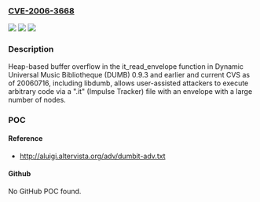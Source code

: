 ### [CVE-2006-3668](https://cve.mitre.org/cgi-bin/cvename.cgi?name=CVE-2006-3668)
![](https://img.shields.io/static/v1?label=Product&message=n%2Fa&color=blue)
![](https://img.shields.io/static/v1?label=Version&message=n%2Fa&color=blue)
![](https://img.shields.io/static/v1?label=Vulnerability&message=n%2Fa&color=brighgreen)

### Description

Heap-based buffer overflow in the it_read_envelope function in Dynamic Universal Music Bibliotheque (DUMB) 0.9.3 and earlier and current CVS as of 20060716, including libdumb, allows user-assisted attackers to execute arbitrary code via a ".it" (Impulse Tracker) file with an envelope with a large number of nodes.

### POC

#### Reference
- http://aluigi.altervista.org/adv/dumbit-adv.txt

#### Github
No GitHub POC found.

